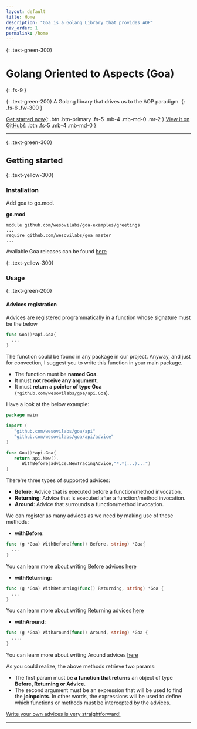```yaml
---
layout: default
title: Home
description: "Goa is a Golang Library that provides AOP"
nav_order: 1
permalink: /home
---
```


{: .text-green-300}
# Golang Oriented to Aspects (Goa)
{: .fs-9 }

{: .text-green-200}
A Golang library that drives us to the AOP paradigm.
{: .fs-6 .fw-300 }

[Get started now](#getting-started){: .btn .btn-primary .fs-5 .mb-4 .mb-md-0 .mr-2 } [View it on GitHub](https://github.com/wesovilabs/goa){: .btn .fs-5 .mb-4 .mb-md-0 }

---

{: .text-green-300}
## Getting started

{: .text-yellow-300}
### Installation

Add goa to go.mod. 


**go.mod**

```text
module github.com/wesovilabs/goa-examples/greetings
...
require github.com/wesovilabs/goa master
...
```

Available Goa releases can be found [here](https://github.com/wesovilabs/goa/releases)

{: .text-yellow-300}
### Usage

{: .text-green-200}
#### Advices registration

Advices are registered programmatically in a function whose signature must be the below
```go
func Goa()*api.Goa{
  ...
}
```
The function could be found in any package in our project. Anyway, 
and just for convection, I suggest you to write this function in your main package. 

- The function must be **named Goa**.
- It must **not receive any argument**.
- It must **return a pointer of type Goa** (`*github.com/wesovilabs/goa/api.Goa`).

Have a look at the below example:

```go
package main

import (
   "github.com/wesovilabs/goa/api"
   "github.com/wesovilabs/goa/api/advice"
)

func Goa()*api.Goa{
   return api.New().
      WithBefore(advice.NewTracingAdvice,"*.*(...)...")      		
}
```
There're three types of supported advices:

- **Before**: Advice that is executed before a function/method invocation.
- **Returning**: Advice that is executed after a function/method invocation.
- **Around**: Advice that surrounds a function/method invocation.

We can register as many advices as we need by making use of these methods:

- **withBefore**:
```go
func (g *Goa) WithBefore(func() Before, string) *Goa{
  ...
}
```
You can learn more about writing Before advices [here](/advices/before)

- **withReturning**:
```go
func (g *Goa) WithReturning(func() Returning, string) *Goa {
  ...
}
```
You can learn more about writing Returning advices [here](/advices/returning)

- **withAround**:
```go
func (g *Goa) WithAround(func() Around, string) *Goa {
  ....	
}
```
You can learn more about writing Around advices [here](/advices/around)


As you could realize, the above methods retrieve two params:

-  The first param must be **a function that returns** an
object of type **Before, Returning or Advice**. 
- The second argument must be an expression that will
be used to find the **joinpoints**. In other words, the expressions will be used to define 
which functions or methods must be intercepted by the advices. 

[Write your own advices is very straightforward!](/advices)  
 
---

